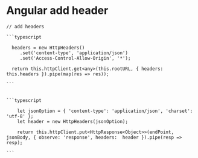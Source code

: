 # Angular add header



````
// add headers

```typescript

  headers = new HttpHeaders()
     .set('content-type', 'application/json')
     .set('Access-Control-Allow-Origin', '*');
     
  return this.httpClient.get<any>(this.rootURL, { headers: this.headers }).pipe(map(res => res));

```


```typescript

    let jsonOption = { 'content-type': 'application/json', 'charset': 'utf-8' };
    let header = new HttpHeaders(jsonOption);
  
    return this.httpClient.put<HttpResponse<Object>>(endPoint, jsonBody, { observe: 'response', headers:  header }).pipe(resp => resp);
 
```


````
